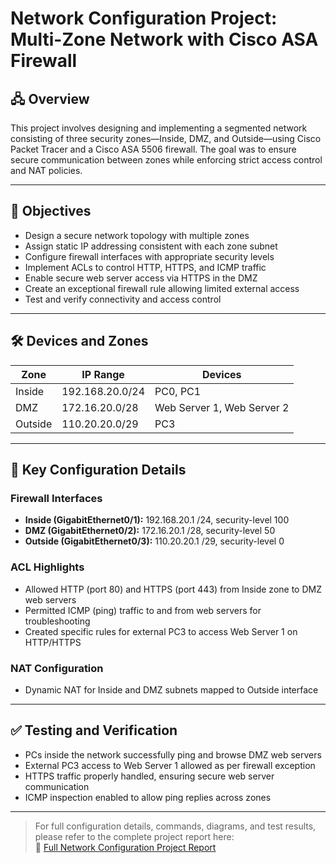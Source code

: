 # Network Configuration Project: Multi-Zone Network with Cisco ASA Firewall

## 🖧 Overview  
This project involves designing and implementing a segmented network consisting of three security zones—Inside, DMZ, and Outside—using Cisco Packet Tracer and a Cisco ASA 5506 firewall. The goal was to ensure secure communication between zones while enforcing strict access control and NAT policies.

---

## 🎯 Objectives  
- Design a secure network topology with multiple zones  
- Assign static IP addressing consistent with each zone subnet  
- Configure firewall interfaces with appropriate security levels  
- Implement ACLs to control HTTP, HTTPS, and ICMP traffic  
- Enable secure web server access via HTTPS in the DMZ  
- Create an exceptional firewall rule allowing limited external access  
- Test and verify connectivity and access control  

---

## 🛠️ Devices and Zones  

| Zone       | IP Range          | Devices                    |
|------------|-------------------|----------------------------|
| Inside     | 192.168.20.0/24   | PC0, PC1                   |
| DMZ        | 172.16.20.0/28    | Web Server 1, Web Server 2 |
| Outside    | 110.20.20.0/29    | PC3                        |

---

## 🔧 Key Configuration Details

### Firewall Interfaces  
- **Inside (GigabitEthernet0/1):** 192.168.20.1 /24, security-level 100  
- **DMZ (GigabitEthernet0/2):** 172.16.20.1 /28, security-level 50  
- **Outside (GigabitEthernet0/3):** 110.20.20.1 /29, security-level 0  

### ACL Highlights  
- Allowed HTTP (port 80) and HTTPS (port 443) from Inside zone to DMZ web servers  
- Permitted ICMP (ping) traffic to and from web servers for troubleshooting  
- Created specific rules for external PC3 to access Web Server 1 on HTTP/HTTPS  

### NAT Configuration  
- Dynamic NAT for Inside and DMZ subnets mapped to Outside interface  

---

## ✅ Testing and Verification  
- PCs inside the network successfully ping and browse DMZ web servers  
- External PC3 access to Web Server 1 allowed as per firewall exception  
- HTTPS traffic properly handled, ensuring secure web server communication  
- ICMP inspection enabled to allow ping replies across zones  

---

> For full configuration details, commands, diagrams, and test results, please refer to the complete project report here:  
> 📄 [Full Network Configuration Project Report](#)  
